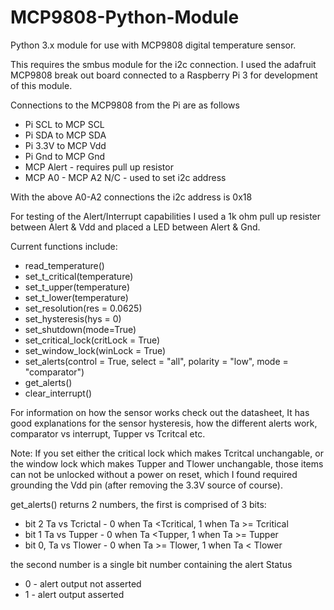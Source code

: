 # MCP9808-Python-Module
Python 3.x  module for use with MCP9808 digital temperature sensor. 

This requires the smbus module for the i2c connection. I used the adafruit MCP9808
break out board connected to a Raspberry Pi 3 for development of this module.

Connections to the MCP9808 from the Pi are as follows

- Pi SCL to MCP SCL
- Pi SDA to MCP SDA
- Pi 3.3V to MCP Vdd
- Pi Gnd to MCP Gnd
- MCP Alert - requires pull up resistor
- MCP A0 - MCP A2  N/C - used to set i2c address

With the above A0-A2 connections the i2c address is 0x18

For testing of the Alert/Interrupt capabilities I used a
1k ohm pull up resister between Alert & Vdd and placed a 
LED between Alert & Gnd.

Current functions include:
- read_temperature()
- set_t_critical(temperature)
- set_t_upper(temperature)
- set_t_lower(temperature)
- set_resolution(res = 0.0625)
- set_hysteresis(hys = 0)
- set_shutdown(mode=True)
- set_critical_lock(critLock = True)
- set_window_lock(winLock = True)
- set_alerts(control = True, select = "all", polarity = "low", mode = "comparator")
- get_alerts()
- clear_interrupt()

For information on how the sensor works check out the datasheet, It has good explanations for
the sensor hysteresis, how the different alerts work, comparator vs interrupt, Tupper vs Tcritcal
etc.

Note: 
If you set either the critical lock which makes Tcritcal unchangable, or the window lock which
makes Tupper and Tlower unchangable, those items can not be unlocked without a power on reset,
which I found required grounding the Vdd pin (after removing the 3.3V source of course).

get_alerts() returns 2 numbers, the first is comprised of 3 bits: 
- bit 2 Ta vs Tcrictal - 0 when Ta <Tcritical, 1 when Ta >= Tcritical
- bit 1 Ta vs Tupper - 0 when Ta <Tupper, 1 when Ta >= Tupper
- bit 0, Ta vs Tlower - 0 when Ta >= Tlower, 1 when Ta < Tlower

the second number is a single bit number containing the alert Status 
- 0 - alert output not asserted 
- 1 - alert output asserted